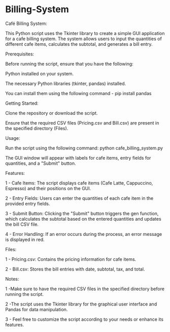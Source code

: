 # Billing-System


Café Billing System:

This Python script uses the Tkinter library to create a simple GUI application for a cafe billing system. The system allows users to input the quantities of different cafe items, calculates the subtotal, and generates a bill entry.


Prerequisites:

Before running the script, ensure that you have the following:

Python installed on your system.

The necessary Python libraries (tkinter, pandas) installed.

You can install them using the following command - pip install pandas


Getting Started:

Clone the repository or download the script.

Ensure that the required CSV files (Pricing.csv and Bill.csv) are present in the specified directory (Files).


Usage:

Run the script using the following command: python cafe_billing_system.py

The GUI window will appear with labels for cafe items, entry fields for quantities, and a "Submit" button.


Features:

1 - Cafe Items: The script displays cafe items (Cafe Latte, Cappuccino, Espresso) and their positions on the GUI.

2 - Entry Fields: Users can enter the quantities of each cafe item in the provided entry fields.

3 - Submit Button: Clicking the "Submit" button triggers the gen function, which calculates the subtotal based on the entered quantities and updates the bill CSV file.

4 - Error Handling: If an error occurs during the process, an error message is displayed in red.


Files:

1 - Pricing.csv: Contains the pricing information for cafe items.

2 - Bill.csv: Stores the bill entries with date, subtotal, tax, and total.


Notes:

1 -Make sure to have the required CSV files in the specified directory before running the script.

2 -The script uses the Tkinter library for the graphical user interface and Pandas for data manipulation.

3 - Feel free to customize the script according to your needs or enhance its features.

